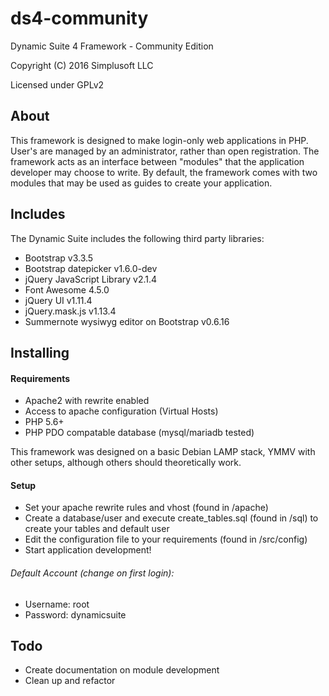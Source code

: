 # ds4-community
Dynamic Suite 4 Framework - Community Edition

Copyright (C) 2016 Simplusoft LLC

Licensed under GPLv2

## About
This framework is designed to make login-only web applications in PHP. User's are managed by an administrator, rather than open registration. The framework acts as an interface between "modules" that the application developer may choose to write. By default, the framework comes with two modules that may be used as guides to create your application.

## Includes
The Dynamic Suite includes the following third party libraries:
* Bootstrap v3.3.5
* Bootstrap datepicker v1.6.0-dev
* jQuery JavaScript Library v2.1.4
* Font Awesome 4.5.0
* jQuery UI v1.11.4
* jQuery.mask.js v1.13.4
* Summernote wysiwyg editor on Bootstrap v0.6.16

## Installing
#### Requirements
* Apache2 with rewrite enabled
* Access to apache configuration (Virtual Hosts)
* PHP 5.6+
* PHP PDO compatable database (mysql/mariadb tested)

This framework was designed on a basic Debian LAMP stack, YMMV with other setups, although others should theoretically work.
#### Setup
* Set your apache rewrite rules and vhost (found in /apache)
* Create a database/user and execute create_tables.sql (found in /sql) to create your tables and default user
* Edit the configuration file to your requirements (found in /src/config)
* Start application development!

###### Default Account (change on first login):
- Username: root
- Password: dynamicsuite

## Todo
* Create documentation on module development
* Clean up and refactor
